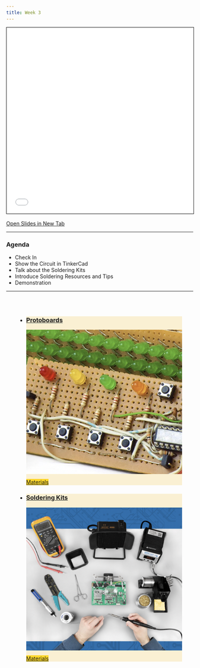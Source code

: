 ```yaml
---
title: Week 3
---
```


<section class="slides_section">
<embed type="text/html" src="slides/week3/index.html" width="100%" height="500px"
style="border: solid black 1px" />
</section>

[Open Slides in New Tab](./slides/week3/index.html)

---

### Agenda
- Check In
- Show the Circuit in TinkerCad
- Talk about the Soldering Kits
- Introduce Soldering Resources and Tips
- Demonstration

---

<div class="uk-margin" style="padding: 30px; pointer-events: none">
<ul class="uk-child-width-1-3@m uk-child-width-1-4@l uk-child-width-1-2@s uk-grid-small uk-grid-match" uk-grid="masonry: pack">
<li class="week3 basic_equipment all">
<div>
<a href="/Electronics/protoboards/protoboards.html">
<div class="uk-card-small uk-card-default uk-card-body uk-box-shadow-xlarge" style="background: #faf0d3">
<div class="uk-card-small uk-card-default uk-card-body uk-box-shadow-xlarge">
<h3 class="cardtitle">Protoboards</h3>
<div style="display: inline">
<img src="./Electronics/protoboards/images/cover.png" alt="" style="padding-bottom: 10px" uk-image />
<span class="uk-label" style="background-color: #fed72c">Materials</span>
</div>
</div>
</a>
</div>
</div>
</li>

<li class="week3 basic_equipment all">
<div>
<a href="/Electronics/soldering_kits/soldering_kits.html">
<div class="uk-card-small uk-card-default uk-card-body uk-box-shadow-xlarge" style="background: #faf0d3">
<div class="uk-card-small uk-card-default uk-card-body uk-box-shadow-xlarge">
<h3 class="cardtitle">Soldering Kits</h3>
<div style="display: inline">
<img src="./Electronics/soldering_kits/images/cover.png" alt="" style="padding-bottom: 10px" uk-image />
<span class="uk-label" style="background-color: #fed72c">Materials</span>
</div>
</div>
</a>
</div>
</div>
</li>
</ul>
</div>
